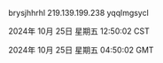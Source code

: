 brysjhhrhl 219.139.199.238 yqqlmgsycl

2024年 10月 25日 星期五 12:50:02 CST

2024年 10月 25日 星期五 04:50:02 GMT
